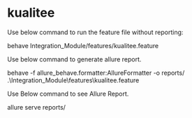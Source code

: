 # kualitee

Use below command to run the feature file without reporting: 

behave Integration_Module/features/kualitee.feature

Use below command to generate allure report.

behave -f allure_behave.formatter:AllureFormatter -o reports/ .\Integration_Module\features\kualitee.feature

Use Below command to see Allure Report.

allure serve reports/
